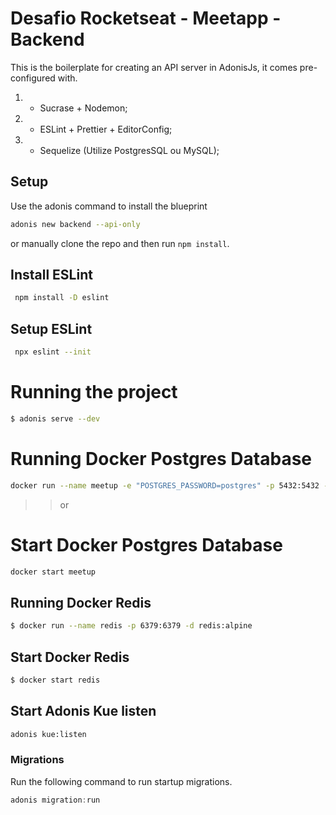 # Desafio Rocketseat - Meetapp - Backend

This is the boilerplate for creating an API server in AdonisJs, it comes pre-configured with.

1. - Sucrase + Nodemon;
2. - ESLint + Prettier + EditorConfig;
3. - Sequelize (Utilize PostgresSQL ou MySQL);

## Setup

Use the adonis command to install the blueprint

```bash
adonis new backend --api-only
```

or manually clone the repo and then run `npm install`.

## Install ESLint

```bash
 npm install -D eslint
```

## Setup ESLint

```bash
 npx eslint --init
```

# Running the project

```sh
$ adonis serve --dev
```

# Running Docker Postgres Database

```sh
docker run --name meetup -e "POSTGRES_PASSWORD=postgres" -p 5432:5432 -v ~/developer/PostgreSQL:/var/lib/postgresql/data -d postgres
```

> > or

# Start Docker Postgres Database

```sh
docker start meetup
```

## Running Docker Redis

```bash
$ docker run --name redis -p 6379:6379 -d redis:alpine
```

## Start Docker Redis

```bash
$ docker start redis
```

## Start Adonis Kue listen

```bash
adonis kue:listen
```

### Migrations

Run the following command to run startup migrations.

```js
adonis migration:run
```
